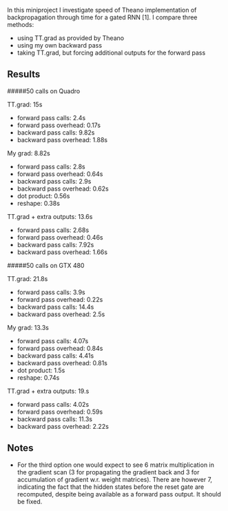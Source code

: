 In this miniproject I investigate speed of Theano implementation of 
backpropagation through time for a gated RNN [1]. 
I compare three methods: 

* using TT.grad as provided by Theano
* using my own backward pass
* taking TT.grad, but forcing additional outputs for the forward pass

Results
-------

#####50 calls on Quadro

TT.grad: 15s

* forward pass calls: 2.4s
* forward pass overhead: 0.17s
* backward pass calls: 9.82s
* backward pass overhead: 1.88s

My grad: 8.82s

* forward pass calls: 2.8s
* forward pass overhead: 0.64s
* backward pass calls: 2.9s
* backward pass overhead: 0.62s
* dot product: 0.56s
* reshape: 0.38s

TT.grad + extra outputs: 13.6s

* forward pass calls: 2.68s
* forward pass overhead: 0.46s
* backward pass calls: 7.92s
* backward pass overhead: 1.66s

#####50 calls on GTX 480

TT.grad: 21.8s

* forward pass calls: 3.9s
* forward pass overhead: 0.22s
* backward pass calls: 14.4s
* backward pass overhead: 2.5s

My grad: 13.3s

* forward pass calls: 4.07s
* forward pass overhead: 0.84s
* backward pass calls: 4.41s
* backward pass overhead: 0.81s
* dot product: 1.5s
* reshape: 0.74s

TT.grad + extra outputs: 19.s

* forward pass calls: 4.02s
* forward pass overhead: 0.59s
* backward pass calls: 11.3s
* backward pass overhead: 2.22s

Notes
-----
    
* For the third option one would expect to see 6 matrix multiplication in the gradient scan
(3 for propagating the gradient back and 3 for accumulation of gradient w.r. weight matrices). 
There are however 7, indicating the fact that the hidden states before the reset gate
are recomputed, despite being available as a forward pass output. It should be fixed.

